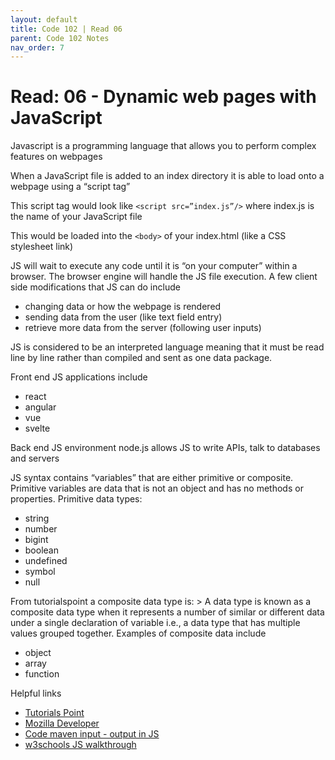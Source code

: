 ```yaml
---
layout: default
title: Code 102 | Read 06
parent: Code 102 Notes
nav_order: 7
---
```


# Read: 06 - Dynamic web pages with JavaScript

Javascript is a programming language that allows you to perform complex features on webpages

When a JavaScript file is added to an index directory it is able to load onto a webpage using a “script tag”

This script tag would look like `<script src=”index.js”/>` where index.js is the name of your JavaScript file

This would be loaded into the `<body>` of your index.html (like a CSS stylesheet link)

JS will wait to execute any code until it is “on your computer” within a browser. The browser engine will handle the JS file execution. A few client side modifications that JS can do include
* changing data or how the webpage is rendered  
* sending data from the user (like text field entry)
* retrieve more data from the server (following user inputs)

JS is considered to be an interpreted language meaning that it must be read line by line rather than compiled and sent as one data package.

Front end JS applications include
* react
* angular
* vue
* svelte

Back end JS environment node.js allows JS to write APIs, talk to databases and servers

 JS syntax contains “variables” that are either primitive or composite. Primitive variables are data that is not an object and has no methods or properties.
Primitive data types:
* string
* number
* bigint
* boolean
* undefined
* symbol
* null
 
From tutorialspoint a composite data type is: > A data type is known as a composite data type when it represents a number of similar or different data under a single declaration of variable i.e., a data type that has multiple values grouped together.
Examples of composite data include
* object
* array
* function

Helpful links
* [Tutorials Point](https://www.tutorialspoint.com/What-is-a-composite-data-type-i-e-object-in-JavaScript)
* [Mozilla Developer](https://developer.mozilla.org/en-US/docs/Web/JavaScript)
* [Code maven input - output in JS](https://code-maven.com/input-output-in-plain-javascript)
* [w3schools JS walkthrough](https://www.w3schools.com/js/)

